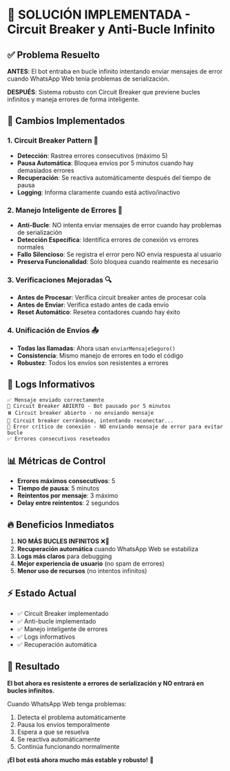 # 🚨 SOLUCIÓN IMPLEMENTADA - Circuit Breaker y Anti-Bucle Infinito

## ✅ Problema Resuelto

**ANTES**: El bot entraba en bucle infinito intentando enviar mensajes de error cuando WhatsApp Web tenía problemas de serialización.

**DESPUÉS**: Sistema robusto con Circuit Breaker que previene bucles infinitos y maneja errores de forma inteligente.

## 🔧 Cambios Implementados

### 1. **Circuit Breaker Pattern** 🔄
- **Detección**: Rastrea errores consecutivos (máximo 5)
- **Pausa Automática**: Bloquea envíos por 5 minutos cuando hay demasiados errores
- **Recuperación**: Se reactiva automáticamente después del tiempo de pausa
- **Logging**: Informa claramente cuando está activo/inactivo

### 2. **Manejo Inteligente de Errores** 🧠
- **Anti-Bucle**: NO intenta enviar mensajes de error cuando hay problemas de serialización
- **Detección Específica**: Identifica errores de conexión vs errores normales
- **Fallo Silencioso**: Se registra el error pero NO envía respuesta al usuario
- **Preserva Funcionalidad**: Solo bloquea cuando realmente es necesario

### 3. **Verificaciones Mejoradas** 🔍
- **Antes de Procesar**: Verifica circuit breaker antes de procesar cola
- **Antes de Enviar**: Verifica estado antes de cada envío
- **Reset Automático**: Resetea contadores cuando hay éxito

### 4. **Unificación de Envíos** 📤
- **Todas las llamadas**: Ahora usan `enviarMensajeSeguro()`
- **Consistencia**: Mismo manejo de errores en todo el código
- **Robustez**: Todos los envíos son resistentes a errores

## 🎯 Logs Informativos

```
✅ Mensaje enviado correctamente
🚨 Circuit Breaker ABIERTO - Bot pausado por 5 minutos
⏸️ Circuit breaker abierto - no enviando mensaje
🔄 Circuit breaker cerrándose, intentando reconectar...
🚨 Error crítico de conexión - NO enviando mensaje de error para evitar bucle
✅ Errores consecutivos reseteados
```

## 📊 Métricas de Control

- **Errores máximos consecutivos**: 5
- **Tiempo de pausa**: 5 minutos
- **Reintentos por mensaje**: 3 máximo
- **Delay entre reintentos**: 2 segundos

## 🔥 Beneficios Inmediatos

1. **NO MÁS BUCLES INFINITOS** ❌🔄
2. **Recuperación automática** cuando WhatsApp Web se estabiliza
3. **Logs más claros** para debugging
4. **Mejor experiencia de usuario** (no spam de errores)
5. **Menor uso de recursos** (no intentos infinitos)

## ⚡ Estado Actual

- ✅ Circuit Breaker implementado
- ✅ Anti-bucle implementado  
- ✅ Manejo inteligente de errores
- ✅ Logs informativos
- ✅ Recuperación automática

## 🎉 Resultado

**El bot ahora es resistente a errores de serialización y NO entrará en bucles infinitos.**

Cuando WhatsApp Web tenga problemas:
1. Detecta el problema automáticamente
2. Pausa los envíos temporalmente
3. Espera a que se resuelva
4. Se reactiva automáticamente
5. Continúa funcionando normalmente

**¡El bot está ahora mucho más estable y robusto!** 🚀
